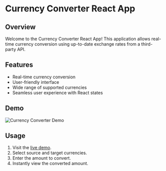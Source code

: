 # Currency Converter React App

## Overview

Welcome to the Currency Converter React App! This application allows real-time currency conversion using up-to-date exchange rates from a third-party API.

## Features

- Real-time currency conversion
- User-friendly interface
- Wide range of supported currencies
- Seamless user experience with React states

## Demo

![Currency Converter Demo](https://link.to/your/project/demo.gif)

## Usage

1. Visit the [live demo](https://curconv-nikp.netlify.app/).
2. Select source and target currencies.
3. Enter the amount to convert.
4. Instantly view the converted amount.
